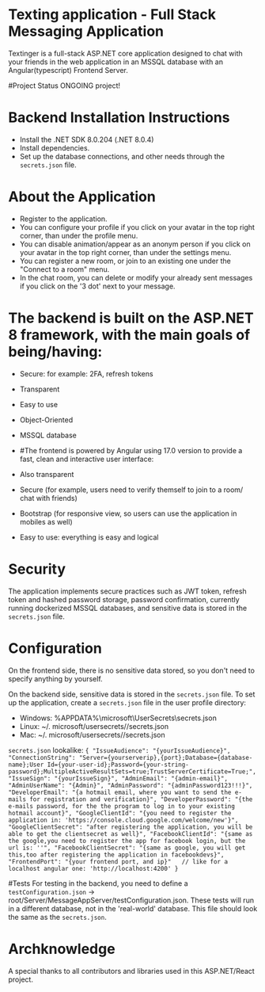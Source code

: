 # Texting application - Full Stack Messaging Application

Textinger is a full-stack ASP.NET core application designed to chat with your friends in the web application in an MSSQL database with an Angular(typescript) Frontend Server.

#Project Status
ONGOING project!

# Backend Installation Instructions
- Install the .NET SDK 8.0.204 (.NET 8.0.4)
- Install dependencies.
- Set up the database connections, and other needs through the `secrets.json` file.

# About the Application
- Register to the application.
- You can configure your profile if you click on your avatar in the top right corner, than under the profile menu.
- You can disable animation/appear as an anonym person if you click on your avatar in the top right corner, than under the settings menu.
- You can register a new room, or join to an existing one under the "Connect to a room" menu.
- In the chat room, you can delete or modify your already sent messages if you click on the '3 dot' next to your message.

# The backend is built on the ASP.NET 8 framework, with the main goals of being/having:
- Secure: for example: 2FA, refresh tokens
- Transparent
- Easy to use
- Object-Oriented
- MSSQL database

- #The frontend is powered by Angular using 17.0 version to provide a fast, clean and interactive user interface:
- Also transparent
- Secure (for example, users need to verify themself to join to a room/ chat with friends)
- Bootstrap (for responsive view, so users can use the application in mobiles as well)
- Easy to use: everything is easy and logical

# Security
The application implements secure practices such as JWT token, refresh token and hashed password storage, password confirmation, currently running dockerized MSSQL databases, and sensitive data is stored in the `secrets.json` file.

# Configuration
On the frontend side, there is no sensitive data stored, so you don't need to specify anything by yourself.

On the backend side, sensitive data is stored in the `secrets.json` file. To set up the application, create a `secrets.json` file in the user profile directory:
- Windows: %APPDATA%\microsoft\UserSecrets<userSecretsId>\secrets.json
- Linux: ~/. microsoft/usersecrets//secrets.json
- Mac: ~/. microsoft/usersecrets//secrets.json

`secrets.json` lookalike:
`{
  "IssueAudience": "{yourIssueAudience}",
  "ConnectionString": "Server={yourserverip},{port};Database={database-name};User Id={your-user-id};Password={your-string-password};MultipleActiveResultSets=true;TrustServerCertificate=True;",
  "IssueSign": "{yourIssueSign}",
  "AdminEmail": "{admin-email}",
  "AdminUserName": "{Admin}",
  "AdminPassword": "{adminPassword123!!!}",
  "DeveloperEmail": "{a hotmail email, where you want to send the e-mails for registration and verification}",
  "DeveloperPassword": "{the e-mails password, for the the program to log in to your existing hotmail account}",
  "GoogleClientId": "{you need to register the application in: 'https://console.cloud.google.com/welcome/new'}",
  "GoogleClientSecret": "after registering the application, you will be able to get the clientsecret as well}",
  "FacebookClientId": "{same as the google,you need to register the app for facebook login, but the url is: ''",
  "FacebookClientSecret": "{same as google, you will get this,too after registering the application in facebookdevs}",
  "FrontendPort": "{your frontend port, and ip}"   // like for a localhost angular one: 'http://localhost:4200'
}`

#Tests
  For testing in the backend, you need to define a `testConfiguration.json` -> root/Server/MessageAppServer/testConfiguration.json. These tests will run in a different database, not in the 'real-world' database. This file should look the same as the `secrets.json`.

# Archknowledge
  A special thanks to all contributors and libraries used in this ASP.NET/React project.
